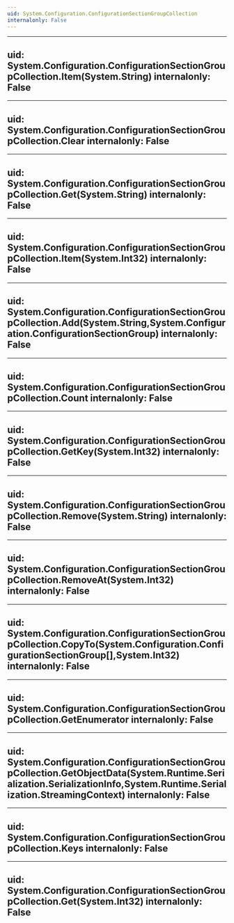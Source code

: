 ```yaml
---
uid: System.Configuration.ConfigurationSectionGroupCollection
internalonly: False
---
```


---
uid: System.Configuration.ConfigurationSectionGroupCollection.Item(System.String)
internalonly: False
---

---
uid: System.Configuration.ConfigurationSectionGroupCollection.Clear
internalonly: False
---

---
uid: System.Configuration.ConfigurationSectionGroupCollection.Get(System.String)
internalonly: False
---

---
uid: System.Configuration.ConfigurationSectionGroupCollection.Item(System.Int32)
internalonly: False
---

---
uid: System.Configuration.ConfigurationSectionGroupCollection.Add(System.String,System.Configuration.ConfigurationSectionGroup)
internalonly: False
---

---
uid: System.Configuration.ConfigurationSectionGroupCollection.Count
internalonly: False
---

---
uid: System.Configuration.ConfigurationSectionGroupCollection.GetKey(System.Int32)
internalonly: False
---

---
uid: System.Configuration.ConfigurationSectionGroupCollection.Remove(System.String)
internalonly: False
---

---
uid: System.Configuration.ConfigurationSectionGroupCollection.RemoveAt(System.Int32)
internalonly: False
---

---
uid: System.Configuration.ConfigurationSectionGroupCollection.CopyTo(System.Configuration.ConfigurationSectionGroup[],System.Int32)
internalonly: False
---

---
uid: System.Configuration.ConfigurationSectionGroupCollection.GetEnumerator
internalonly: False
---

---
uid: System.Configuration.ConfigurationSectionGroupCollection.GetObjectData(System.Runtime.Serialization.SerializationInfo,System.Runtime.Serialization.StreamingContext)
internalonly: False
---

---
uid: System.Configuration.ConfigurationSectionGroupCollection.Keys
internalonly: False
---

---
uid: System.Configuration.ConfigurationSectionGroupCollection.Get(System.Int32)
internalonly: False
---
